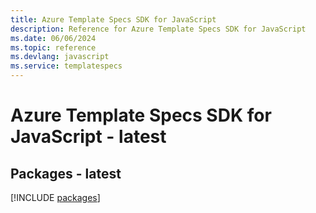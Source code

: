 ```yaml
---
title: Azure Template Specs SDK for JavaScript
description: Reference for Azure Template Specs SDK for JavaScript
ms.date: 06/06/2024
ms.topic: reference
ms.devlang: javascript
ms.service: templatespecs
---
```

# Azure Template Specs SDK for JavaScript - latest
## Packages - latest
[!INCLUDE [packages](template-specs-index.md)]